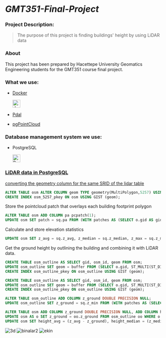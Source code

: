 # *GMT351-Final-Project* 
  
 ### Project Description: 
> The purpose of this project is finding buildings' height by using LiDAR data

### About

This project has been prepared by Hacettepe University Geomatics Engineering students for the GMT351 course final project.

### What we use: 
- [Docker](https://www.docker.com/)  <p align="left"> <a href="https://www.docker.com/" target="_blank"> <img src="https://miro.medium.com/max/336/1*glD7bNJG3SlO0_xNmSGPcQ.png" alt="docker" width="25" height="25"/> 
  
- [Pdal](https://pdal.io/)
- [pgPointCloud](https://github.com/pgpointcloud/pointcloud)

 ### Database management system  we use:
 - PostgreSQL  <p align="left"> <a href="https://www.postgresql.org" target="_blank"> <img src="https://upload.wikimedia.org/wikipedia/commons/2/29/Postgresql_elephant.svg" alt="PostgreSql" width="25" height="25"/> 
  
 ### LiDAR data in PostgreSQL
 
converting the geometry column for the same SRID of the lidar table
```sql
ALTER TABLE osm ALTER COLUMN geom TYPE geometry(MultiPolygon,5257) USING ST_Transform(ST_SetSRID( geom,5257) , 5257);
CREATE INDEX osm_5257_pkey ON osm USING GIST (geom);
```

Store the pointcloud patch that overlays each building footprint polygon
```sql
ALTER TABLE osm ADD COLUMN pa pcpatch(1);
UPDATE osm SET patch = sq.pa FROM (WITH patches AS (SELECT o.gid AS gid, o.geom AS geom, l.pa AS pa FROM lidar AS l JOIN osm AS o ON PC_INTERSECTS(l.pa, o.geom)) SELECT gid, PC_INTERSECTION(PC_UNION(pa), geom) AS pa FROM patches GROUP BY gid, geom) AS sq WHERE osm.gid = sq.gid;
```
Calculate and store elevation statistics
```sql
UPDATE osm SET z_avg = sq.z_avg, z_median = sq.z_median, z_max = sq.z_max FROM (WITH patches AS (SELECT o.gid AS gid, PC_GET(PC_EXPLODE(o.pa), 'z') AS pt_z FROM osm AS o) SELECT gid, AVG(pt_z) AS z_avg, PERCENTILE_CONT(0.5) WITHIN GROUP(ORDER BY pt_z) AS z_median, PERCENTILE_CONT(0.999) WITHIN GROUP(ORDER BY pt_z) AS z_max FROM patches GROUP BY gid) AS sq WHERE osm.gid = sq.gid;
```
Get the ground height by outlining the building and combining it with LiDAR data.
```sql
CREATE TABLE osm_outline AS SELECT gid, osm_id, geom FROM osm;
UPDATE osm_outline SET geom = buffer FROM (SELECT o.gid, ST_MULTI(ST_DIFFERENCE(ST_MULTI(ST_Buffer(o.geom, 2)), ST_MULTI(ST_BUFFER(o.geom, 1)))) AS buffer FROM osm_outline AS o) AS sq WHERE osm_outline.gid = sq.gid;
CREATE INDEX osm_outline_pkey ON osm_outline USING GIST (geom);
```
```sql
CREATE TABLE osm_outline AS SELECT gid, osm_id, geom FROM osm;
UPDATE osm_outline SET geom = buffer FROM (SELECT o.gid, ST_MULTI(ST_DIFFERENCE(ST_MULTI(ST_Buffer(o.geom, 2)), ST_MULTI(ST_BUFFER(o.geom, 1)))) AS buffer FROM osm_outline AS o) AS sq WHERE osm_outline.gid = sq.gid;
CREATE INDEX osm_outline_pkey ON osm_outline USING GIST (geom);
```

```sql
ALTER TABLE osm_outline ADD COLUMN z_ground DOUBLE PRECISION NULL;
UPDATE osm_outline SET z_ground = sq.z_min FROM (WITH patches AS (SELECT o.gid AS gid, PC_GET(PC_EXPLODE(o.pa), 'z') AS pt_z FROM osm_outline AS o) SELECT gid, PERCENTILE_CONT(0.01) WITHIN GROUP(ORDER BY pt_z) AS z_min FROM patches GROUP BY gid) AS sq WHERE osm_outline.gid = sq.gid;
```
```sql
ALTER TABLE osm ADD COLUMN z_ground DOUBLE PRECISION NULL, ADD COLUMN height_avg DOUBLE PRECISION NULL, ADD COLUMN height_median DOUBLE PRECISION NULL, ADD COLUMN height_max DOUBLE PRECISION NULL;
UPDATE osm AS o SET z_ground = oo.z_ground FROM osm_outline oo WHERE o.gid = oo.gid;
UPDATE osm SET height_avg = (z_avg - z_ground), height_median = (z_median - z_ground), height_max = (z_max - z_ground);
```



![3d](https://user-images.githubusercontent.com/69868488/104953758-11b7d380-59d8-11eb-80b7-1143f35bc96e.png)
![binalar2](https://user-images.githubusercontent.com/50514082/104956596-85a8aa80-59dd-11eb-9664-d9e0a4ce0432.png)
![ekin](https://user-images.githubusercontent.com/50514082/104959475-5137ed00-59e3-11eb-87a9-8d7f07a83c60.png)
